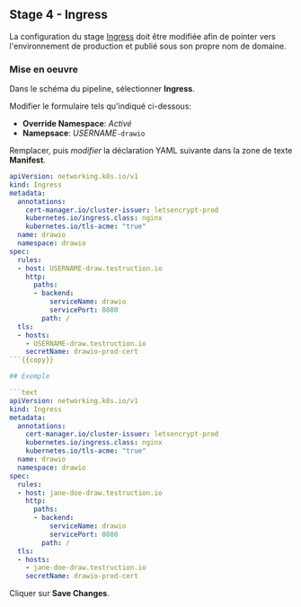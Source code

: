 ## Stage 4 - Ingress

La configuration du stage [Ingress](https://kubernetes.io/docs/concepts/services-networking/ingress/) doit être modifiée afin de pointer vers l'environnement de production et publié sous son propre nom de domaine.

### Mise en oeuvre

Dans le schéma du pipeline, sélectionner **Ingress**.

Modifier le formulaire tels qu'indiqué ci-dessous:

* **Override Namespace**: _Activé_
* **Namepsace**: _USERNAME_`-drawio`

Remplacer, puis _modifier_ la déclaration YAML suivante dans la zone de texte **Manifest**.

```yaml
apiVersion: networking.k8s.io/v1
kind: Ingress
metadata:
  annotations:
    cert-manager.io/cluster-issuer: letsencrypt-prod
    kubernetes.io/ingress.class: nginx
    kubernetes.io/tls-acme: "true"
  name: drawio
  namespace: drawio
spec:
  rules:
  - host: USERNAME-draw.testruction.io
    http:
      paths:
      - backend:
          serviceName: drawio
          servicePort: 8080
        path: /
  tls:
  - hosts:
    - USERNAME-draw.testruction.io
    secretName: drawio-prod-cert
```{{copy}}

## Exemple

```text
apiVersion: networking.k8s.io/v1
kind: Ingress
metadata:
  annotations:
    cert-manager.io/cluster-issuer: letsencrypt-prod
    kubernetes.io/ingress.class: nginx
    kubernetes.io/tls-acme: "true"
  name: drawio
  namespace: drawio
spec:
  rules:
  - host: jane-doe-draw.testruction.io
    http:
      paths:
      - backend:
          serviceName: drawio
          servicePort: 8080
        path: /
  tls:
  - hosts:
    - jane-doe-draw.testruction.io
    secretName: drawio-prod-cert
```

Cliquer sur **Save Changes**.